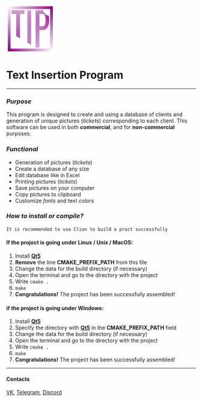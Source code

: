 ![TIP](icon.png)

# Text Insertion Program

---

### _Purpose_
This program is designed to create and using a database of clients and
generation of unique pictures (_tickets_) corresponding to each client.
This software can be used in both **commercial**,
and for **non-commercial** purposes.

### _Functional_
* Generation of pictures (_tickets_)
* Create a database of any size
* Edit database like in Excel
* Printing pictures (_tickets_)
* Save pictures on your computer
* Copy pictures to clipboard
* Customize _fonts_ and text _colors_

### _How to install or compile?_
    It is recommended to use Clion to build a proct successfully	   
											     					   
#### If the project is going under Linux / Unix / MacOS:
1. Install **[Qt5][4]** 									     			   
2. **Remove** the line **CMAKE_PREFIX_PATH** from this file			       
3. Change the data for the build directory (if necessary)            
4. Open the terminal and go to the directory with the project        
5. Write `cmake .` 								     				   
6. `make`										     				   
7. **Congratulations!** The project has been successfully assembled!     

#### if the project is going under Windows:
1. Install **[Qt5][4]**
2. Specify the directory with **[Qt5][4]** in the **CMAKE_PREFIX_PATH** field
3. Change the data for the build directory (if necessary)
4. Open the terminal and go to the directory with the project
5. Write `cmake .`
6. `make`
7. **Congratulations!** The project has been successfully assembled!

---

#### Contacts

[VK][1], [Telegram][2], [Discord][3]

[1]: https://vk.com/pavel.cmake
[2]: https://t.me/pavel_cpp
[3]: https://discordapp.com/users/427479608321900545/
[4]: https://cybersoft.ru/razrabotka/redaktory/208-qt.html
